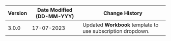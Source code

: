 | **Version** | **Date Modified (DD-MM-YYY)** | **Change History**                          |
|-------------|--------------------------------|--------------------------------------------|
| 3.0.0       | 17-07-2023                     | Updated **Workbook** template to use subscription dropdown.                              |

